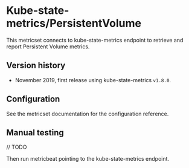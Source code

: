 # Kube-state-metrics/PersistentVolume


This metricset connects to kube-state-metrics endpoint to retrieve and report Persistent Volume metrics.

## Version history

- November 2019, first release using kube-state-metrics `v1.8.0`.

## Configuration

See the metricset documentation for the configuration reference.

## Manual testing

// TODO

Then run metricbeat pointing to the kube-state-metrics endpoint.
